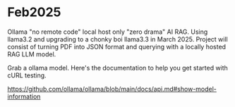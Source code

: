 # Feb2025
Ollama "no remote code" local host only "zero drama" AI RAG. Using llama3.2 and upgrading to a chonky boi llama3.3 in March 2025. Project will consist of turning PDF into JSON format and querying with a locally hosted RAG LLM model.

Grab a ollama model. Here's the documentation to help you get started with cURL testing. 

https://github.com/ollama/ollama/blob/main/docs/api.md#show-model-information